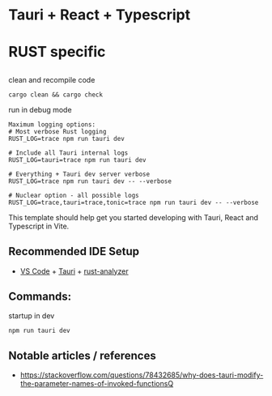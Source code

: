 # Tauri + React + Typescript



# RUST specific

## 
clean and recompile code
```
cargo clean && cargo check
```

run in debug mode
```
Maximum logging options:
# Most verbose Rust logging
RUST_LOG=trace npm run tauri dev

# Include all Tauri internal logs
RUST_LOG=tauri=trace npm run tauri dev

# Everything + Tauri dev server verbose
RUST_LOG=trace npm run tauri dev -- --verbose

# Nuclear option - all possible logs
RUST_LOG=trace,tauri=trace,tonic=trace npm run tauri dev -- --verbose
```



This template should help get you started developing with Tauri, React and Typescript in Vite.

## Recommended IDE Setup

- [VS Code](https://code.visualstudio.com/) + [Tauri](https://marketplace.visualstudio.com/items?itemName=tauri-apps.tauri-vscode) + [rust-analyzer](https://marketplace.visualstudio.com/items?itemName=rust-lang.rust-analyzer)



## Commands:
startup in dev
```
npm run tauri dev
```


## Notable articles / references
- https://stackoverflow.com/questions/78432685/why-does-tauri-modify-the-parameter-names-of-invoked-functionsQ